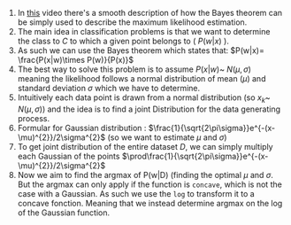 1. In [this](https://www.youtube.com/watch?v=sguol03tfWo) video there's a smooth description of how the Bayes theorem can be simply used to describe the maximum likelihood estimation.
2. The main idea in classification problems is that we want to determine the class to $C$ to which a given point belongs to ( $P(w|x)$ ).
3. As such we can use the Bayes theorem which states that: $P(w|x)= \frac{P(x|w)\times P(w)}{P(x)}$
4. The best way to solve this problem is to assume $P(x|w)$~ $N(\mu,\sigma)$ meaning the likelihood follows a normal distribution of mean ($\mu$) and standard deviation $\sigma$ which we have to determine.
5. Intuitively each data point is drawn from a normal distribution (so $x_{k}$~ $N$($\mu,\sigma$)) and the idea is to find a joint Distribution for the data generating process.
6.  Formular for Gaussian distribution : $\frac{1}{\sqrt{2\pi\sigma}}e^{-(x-\mu)^{2}}/2\sigma^{2}$ (so we want to estimate $\mu$ and $\sigma$)
7.  To get joint distribution of the entire dataset $D$, we can simply multiply each Gaussian of the points $\prod\frac{1}{\sqrt{2\pi\sigma}}e^{-(x-\mu)^{2}}/2\sigma^{2}$
8.  Now we aim to find the argmax of P(w|D) (finding the optimal $\mu$ and $\sigma$. But the argmax can only apply if the function is `concave`, which is not the case with a Gaussian. As such we use the `log` to transform it to a concave fonction. Meaning that we instead determine argmax on the log of the Gaussian function.

